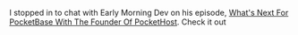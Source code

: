 I stopped in to chat with Early Morning Dev on his episode, [What's Next For PocketBase With The Founder Of PocketHost](https://www.youtube.com/watch?v=o9eSgzc9jvQ). Check it out
